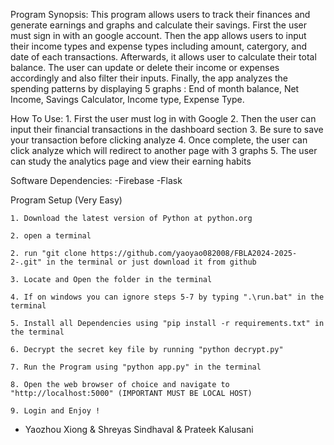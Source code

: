 Program Synopsis:
    This program allows users to track their finances and generate earnings and graphs and calculate their savings. First the user must sign in with an google account.
    Then the app allows users to input their income types and expense types including amount, catergory, and date of each transactions. Afterwards, 
    it allows user to calculate their total balance. The user can update or delete their income or expenses accordingly and also filter their inputs.
    Finally, the app analyzes the spending patterns by displaying 5 graphs : 
    End of month balance, 
    Net Income,
    Savings Calculator,
    Income type, 
    Expense Type.
    

How To Use:
    1. First the user must log in with Google
    2. Then the user can input their financial transactions in the dashboard section
    3. Be sure to save your transaction before clicking analyze
    4. Once complete, the user can click analyze which will redirect to another page with 3 graphs
    5. The user can study the analytics page and view their earning habits

Software Dependencies:
    -Firebase
    -Flask


Program Setup (Very Easy)

    1. Download the latest version of Python at python.org

    2. open a terminal 

    2. run "git clone https://github.com/yaoyao082008/FBLA2024-2025-2-.git" in the terminal or just download it from github

    3. Locate and Open the folder in the terminal

    4. If on windows you can ignore steps 5-7 by typing ".\run.bat" in the terminal

    5. Install all Dependencies using "pip install -r requirements.txt" in the terminal

    6. Decrypt the secret key file by running "python decrypt.py"

    7. Run the Program using "python app.py" in the terminal

    8. Open the web browser of choice and navigate to "http://localhost:5000" (IMPORTANT MUST BE LOCAL HOST)

    9. Login and Enjoy !

 - Yaozhou Xiong & Shreyas Sindhaval & Prateek Kalusani